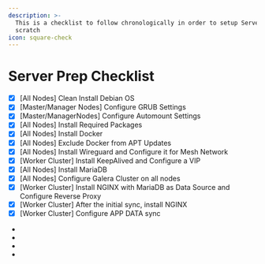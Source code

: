 ```yaml
---
description: >-
  This is a checklist to follow chronologically in order to setup Servers from
  scratch
icon: square-check
---
```


# Server Prep Checklist

* [x] \[All Nodes] Clean Install Debian OS
* [x] \[Master/Manager Nodes] Configure GRUB Settings
* [x] \[Master/ManagerNodes] Configure Automount Settings
* [x] \[All Nodes] Install Required Packages
* [x] \[All Nodes] Install Docker
* [x] \[All Nodes] Exclude Docker from APT Updates
* [x] \[All Nodes] Install Wireguard and Configure it for Mesh Network
* [x] \[Worker Cluster] Install KeepAlived and Configure a VIP
* [x] \[All Nodes] Install MariaDB
* [x] \[All Nodes] Configure Galera Cluster on all nodes
* [x] \[Worker Cluster] Install NGINX with MariaDB as Data Source and Configure Reverse Proxy
* [x] \[Worker Cluster] After the initial sync, install NGINX
* [x] \[Worker Cluster] Configure APP DATA sync
*
*
*
*

